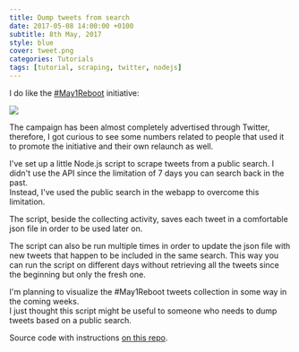 ```yaml
---
title: Dump tweets from search
date: 2017-05-08 14:00:00 +0100
subtitle: 8th May, 2017
style: blue
cover: tweet.png
categories: Tutorials
tags: [tutorial, scraping, twitter, nodejs]
---
```


I do like the [#May1Reboot](http://www.may1reboot.com/) initiative:

![](/assets/blog/dump-tweets-from-search/tweet.png)

The campaign has been almost completely advertised through Twitter, therefore, I got curious to see some numbers related to people that used it to promote the initiative and their own relaunch as well.

I've set up a little Node.js script to scrape tweets from a public search. I didn't use the API since the limitation of 7 days you can search back in the past.   
Instead, I've used the public search in the webapp to overcome this limitation.

The script, beside the collecting activity, saves each tweet in a comfortable json file in order to be used later on. 

The script can also be run multiple times in order to update the json file with new tweets that happen to be included in the same search. This way you can run the script on different days without retrieving all the tweets since the beginning but only the fresh one.

I'm planning to visualize the #May1Reboot tweets collection in some way in the coming weeks.   
I just thought this script might be useful to someone who needs to dump tweets based on a public search.

Source code with instructions [on this repo](https://github.com/fabiofranchino/dump-tweets-from-search).